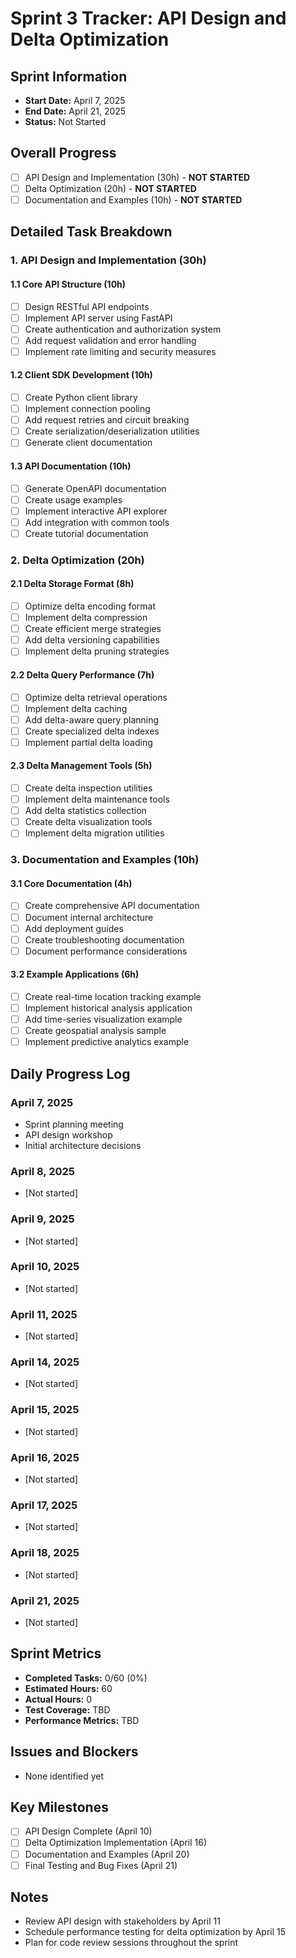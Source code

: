 # Sprint 3 Tracker: API Design and Delta Optimization

## Sprint Information
- **Start Date:** April 7, 2025
- **End Date:** April 21, 2025
- **Status:** Not Started

## Overall Progress
- [ ] API Design and Implementation (30h) - **NOT STARTED**
- [ ] Delta Optimization (20h) - **NOT STARTED**
- [ ] Documentation and Examples (10h) - **NOT STARTED**

## Detailed Task Breakdown

### 1. API Design and Implementation (30h)

#### 1.1 Core API Structure (10h)
- [ ] Design RESTful API endpoints
- [ ] Implement API server using FastAPI
- [ ] Create authentication and authorization system
- [ ] Add request validation and error handling
- [ ] Implement rate limiting and security measures

#### 1.2 Client SDK Development (10h)
- [ ] Create Python client library
- [ ] Implement connection pooling
- [ ] Add request retries and circuit breaking
- [ ] Create serialization/deserialization utilities
- [ ] Generate client documentation

#### 1.3 API Documentation (10h)
- [ ] Generate OpenAPI documentation
- [ ] Create usage examples
- [ ] Implement interactive API explorer
- [ ] Add integration with common tools
- [ ] Create tutorial documentation

### 2. Delta Optimization (20h)

#### 2.1 Delta Storage Format (8h)
- [ ] Optimize delta encoding format
- [ ] Implement delta compression
- [ ] Create efficient merge strategies
- [ ] Add delta versioning capabilities
- [ ] Implement delta pruning strategies

#### 2.2 Delta Query Performance (7h)
- [ ] Optimize delta retrieval operations
- [ ] Implement delta caching
- [ ] Add delta-aware query planning
- [ ] Create specialized delta indexes
- [ ] Implement partial delta loading

#### 2.3 Delta Management Tools (5h)
- [ ] Create delta inspection utilities
- [ ] Implement delta maintenance tools
- [ ] Add delta statistics collection
- [ ] Create delta visualization tools
- [ ] Implement delta migration utilities

### 3. Documentation and Examples (10h)

#### 3.1 Core Documentation (4h)
- [ ] Create comprehensive API documentation
- [ ] Document internal architecture
- [ ] Add deployment guides
- [ ] Create troubleshooting documentation
- [ ] Document performance considerations

#### 3.2 Example Applications (6h)
- [ ] Create real-time location tracking example
- [ ] Implement historical analysis application
- [ ] Add time-series visualization example
- [ ] Create geospatial analysis sample
- [ ] Implement predictive analytics example

## Daily Progress Log

### April 7, 2025
- Sprint planning meeting
- API design workshop
- Initial architecture decisions

### April 8, 2025
- [Not started]

### April 9, 2025
- [Not started]

### April 10, 2025
- [Not started]

### April 11, 2025
- [Not started]

### April 14, 2025
- [Not started]

### April 15, 2025
- [Not started]

### April 16, 2025
- [Not started]

### April 17, 2025
- [Not started]

### April 18, 2025
- [Not started]

### April 21, 2025
- [Not started]

## Sprint Metrics
- **Completed Tasks:** 0/60 (0%)
- **Estimated Hours:** 60
- **Actual Hours:** 0
- **Test Coverage:** TBD
- **Performance Metrics:** TBD

## Issues and Blockers
- None identified yet

## Key Milestones
- [ ] API Design Complete (April 10)
- [ ] Delta Optimization Implementation (April 16)
- [ ] Documentation and Examples (April 20)
- [ ] Final Testing and Bug Fixes (April 21)

## Notes
- Review API design with stakeholders by April 11
- Schedule performance testing for delta optimization by April 15
- Plan for code review sessions throughout the sprint 